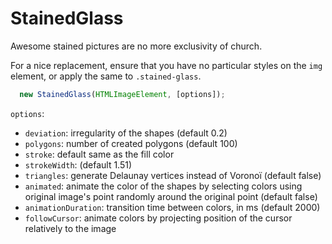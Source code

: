 # StainedGlass
Awesome stained pictures are no more exclusivity of church.

For a nice replacement, ensure that you have no particular styles on the `img` element,
or apply the same to `.stained-glass`.

```JavaScript
  new StainedGlass(HTMLImageElement, [options]);
```

`options`:
- `deviation`: irregularity of the shapes (default 0.2)
- `polygons`: number of created polygons (default 100)
- `stroke`: default same as the fill color
- `strokeWidth`: (default 1.51)
- `triangles`: generate Delaunay vertices instead of Voronoï (default false)
- `animated`: animate the color of the shapes by selecting colors using original
  image's point randomly around the original point (default false)
- `animationDuration`: transition time between colors, in ms (default 2000)
- `followCursor`: animate colors by projecting position of the cursor relatively
  to the image
